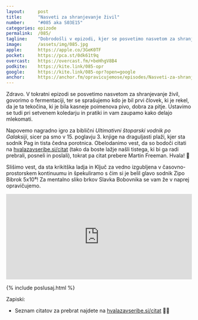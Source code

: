 ```yaml
---
layout: 	post
title:  	"Nasveti za shranjevanje živil"
number: 	"#085 aka S03E15"
categories:	epizode
permalink:	/085/
tagline: 	"Dobrodošli v epizodi, kjer se posvetimo nasvetom za shranjevanje živil. Ne pozabimo tudi na ustno izročilo in sodnika Paga."
image:		/assets/img/085.jpg
apple:		https://apple.co/3GeK0TF
pocket:		https://pca.st/0dk61t9q
overcast:	https://overcast.fm/+beHhgV8B4
podkite:	https://kite.link/085-opr
google:		https://kite.link/085-opr?open=google
anchor:		https://anchor.fm/opravicujemose/episodes/Nasveti-za-shranjevanje-ivil-e1cnpdt
---
```


Zdravo. V tokratni epizodi se posvetimo nasvetom za shranjevanje živil, govorimo o fermentaciji, ter se sprašujemo kdo je bil prvi človek, ki je rekel, da je ta tekočina, ki je bila kasneje poimenova pivo, dobra za pitje. Ustavimo se tudi pri setvenem koledarju in pratiki in vam zaupamo kako delajo mlekomati. 

Napovemo nagradno igro za biblični _Ultimativni štoparski vodnik po Galaksiji_, sicer pa smo v 15. poglavju 3. knjige na draguljasti plaži, kjer sta sodnik Pag in tista čedna porotnica. Obelodanimo vest, da so bodoči citati na [hvalazavseribe.si/citat](https://hvalazavseribe.si/citat/) (tako da boste lažje našli tistega, ki bi ga radi prebrali, posneli in poslali), tokrat pa citat prebere Martin Freeman. Hvala! 🙏

Slišimo vest, da sta krikitška ladja in Ključ za vedno izgubljena v časovno-prostorskem kontinuumu in špekuliramo s čim si je belil glavo sodnik Zipo Bibrok 5x10⁸! Za mentalno sliko brkov Slavka Bobovnika se vam že v naprej opravičujemo. 

<iframe src="https://open.spotify.com/embed/episode/3wqEhLPDkUxijn4zWe8dfP?utm_source=generator" width="100%" height="232" frameBorder="0" allowfullscreen="" allow="autoplay; clipboard-write; encrypted-media; fullscreen; picture-in-picture"></iframe>

{% include poslusaj.html %}

Zapiski:
- Seznam citatov za prebrat najdete na [hvalazavseribe.si/citat](https://hvalazavseribe.si/citat/) 🙏🐬